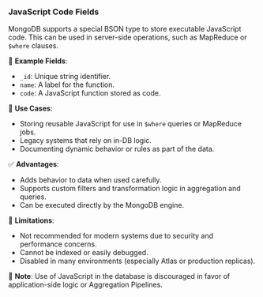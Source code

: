 ### JavaScript Code Fields

MongoDB supports a special BSON type to store executable JavaScript code. This can be used in server-side operations, such as MapReduce or `$where` clauses.

🧱 **Example Fields**:

- `_id`: Unique string identifier.
- `name`: A label for the function.
- `code`: A JavaScript function stored as code.

📌 **Use Cases**:

- Storing reusable JavaScript for use in `$where` queries or MapReduce jobs.
- Legacy systems that rely on in-DB logic.
- Documenting dynamic behavior or rules as part of the data.

✅ **Advantages**:

- Adds behavior to data when used carefully.
- Supports custom filters and transformation logic in aggregation and queries.
- Can be executed directly by the MongoDB engine.

🚫 **Limitations**:

- Not recommended for modern systems due to security and performance concerns.
- Cannot be indexed or easily debugged.
- Disabled in many environments (especially Atlas or production replicas).

🛑 **Note**: Use of JavaScript in the database is discouraged in favor of application-side logic or Aggregation Pipelines.
